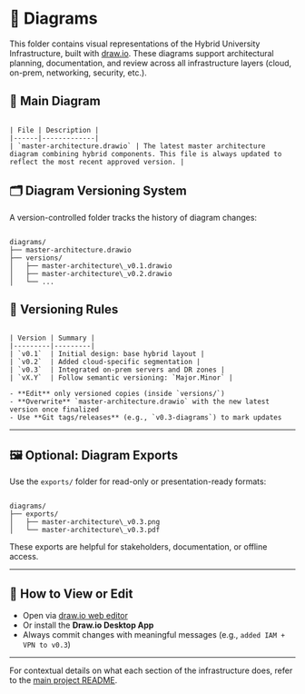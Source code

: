 # 🧭 Diagrams

This folder contains visual representations of the Hybrid University Infrastructure, built with [draw.io](https://app.diagrams.net/). These diagrams support architectural planning, documentation, and review across all infrastructure layers (cloud, on-prem, networking, security, etc.).


## 📁 Main Diagram

```

| File | Description |
|------|-------------|
| `master-architecture.drawio` | The latest master architecture diagram combining hybrid components. This file is always updated to reflect the most recent approved version. |

```

## 🗂️ Diagram Versioning System

A version-controlled folder tracks the history of diagram changes:

```

diagrams/
├── master-architecture.drawio
├── versions/
│   ├── master-architecture\_v0.1.drawio
│   ├── master-architecture\_v0.2.drawio
│   └── ...

```

## 🔖 Versioning Rules

```

| Version | Summary |
|---------|---------|
| `v0.1`  | Initial design: base hybrid layout |
| `v0.2`  | Added cloud-specific segmentation |
| `v0.3`  | Integrated on-prem servers and DR zones |
| `vX.Y`  | Follow semantic versioning: `Major.Minor` |

- **Edit** only versioned copies (inside `versions/`)
- **Overwrite** `master-architecture.drawio` with the new latest version once finalized
- Use **Git tags/releases** (e.g., `v0.3-diagrams`) to mark updates

```

---

## 🖼️ Optional: Diagram Exports

Use the `exports/` folder for read-only or presentation-ready formats:

```

diagrams/
├── exports/
│   ├── master-architecture\_v0.3.png
│   └── master-architecture\_v0.3.pdf

```

These exports are helpful for stakeholders, documentation, or offline access.

---

## 📝 How to View or Edit

- Open via [draw.io web editor](https://app.diagrams.net/)
- Or install the **Draw.io Desktop App**
- Always commit changes with meaningful messages (e.g., `added IAM + VPN to v0.3`)

---

For contextual details on what each section of the infrastructure does, refer to the [main project README](../README.md).
```
